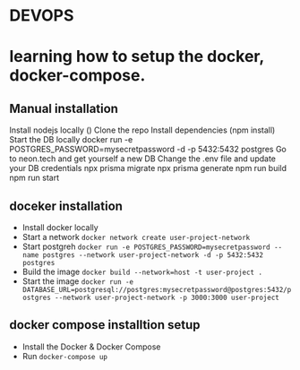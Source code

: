 # DEVOPS

# learning how to setup the docker, docker-compose.

## Manual installation

Install nodejs locally ()
Clone the repo
Install dependencies (npm install)
Start the DB locally
docker run -e POSTGRES_PASSWORD=mysecretpassword -d -p 5432:5432 postgres
Go to neon.tech and get yourself a new DB
Change the .env file and update your DB credentials
npx prisma migrate
npx prisma generate
npm run build
npm run start

## doceker installation

- Install docker locally
- Start a network
   `docker network create user-project-network`
- Start postgreh
   `docker run -e POSTGRES_PASSWORD=mysecretpassword --name postgres --network user-project-network -d -p 5432:5432 postgres`
- Build the image
   `docker build --network=host -t user-project .`
- Start the image
   `docker run -e DATABASE_URL=postgresql://postgres:mysecretpassword@postgres:5432/postgres --network user-project-network -p 3000:3000 user-project`

## docker compose installtion setup

- Install the Docker & Docker Compose
- Run `docker-compose up`
